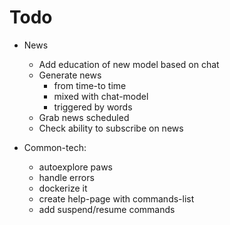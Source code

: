 # Todo
    
* News
    * Add education of new model based on chat
    * Generate news 
        - from time-to time 
        - mixed with chat-model
        - triggered by words
    * Grab news scheduled
    * Check ability to subscribe on news

* Common-tech:
    * autoexplore paws
    * handle errors
    * dockerize it
    * create help-page with commands-list
    * add suspend/resume commands
    